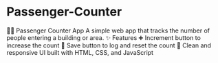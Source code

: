# Passenger-Counter
🚶‍♂️ Passenger Counter App A simple web app that tracks the number of people entering a building or area.  ✨ Features ➕ Increment button to increase the count  💾 Save button to log and reset the count  🎨 Clean and responsive UI built with HTML, CSS, and JavaScript
